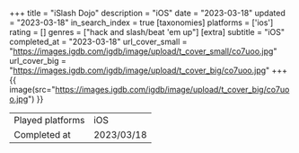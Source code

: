 +++
title = "iSlash Dojo"
description = "iOS"
date = "2023-03-18"
updated = "2023-03-18"
in_search_index = true
[taxonomies]
platforms = ['ios']
rating = []
genres = ["hack and slash/beat 'em up"]
[extra]
subtitle = "iOS"
completed_at = "2023-03-18"
url_cover_small = "https://images.igdb.com/igdb/image/upload/t_cover_small/co7uoo.jpg"
url_cover_big = "https://images.igdb.com/igdb/image/upload/t_cover_big/co7uoo.jpg"
+++
{{ image(src="https://images.igdb.com/igdb/image/upload/t_cover_big/co7uoo.jpg") }}

|              |            |
| ------------ | ---------- |
| Played platforms    | iOS |
| Completed at | 2023/03/18 |

